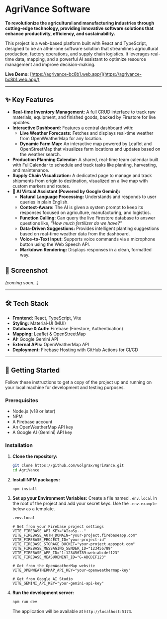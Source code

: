 # AgriVance Software

**To revolutionize the agricultural and manufacturing industries through cutting-edge technology, providing innovative software solutions that enhance productivity, efficiency, and sustainability.**

This project is a web-based platform built with React and TypeScript, designed to be an all-in-one software solution that streamlines agricultural production, factory operations, and supply chain logistics. It leverages real-time data, mapping, and a powerful AI assistant to optimize resource management and improve decision-making.

**Live Demo:** [https://agrivance-bc8b1.web.app/](https://agrivance-bc8b1.web.app/)

---

## ✨ Key Features

*   **Real-time Inventory Management:** A full CRUD interface to track raw materials, equipment, and finished goods, backed by Firestore for live updates.
*   **Interactive Dashboard:** Features a central dashboard with:
    *   **Live Weather Forecasts:** Fetches and displays real-time weather from OpenWeatherMap for any location.
    *   **Dynamic Farm Map:** An interactive map powered by Leaflet and OpenStreetMap that visualizes farm locations and updates based on the weather search.
*   **Production Planning Calendar:** A shared, real-time team calendar built with FullCalendar to schedule and track tasks like planting, harvesting, and maintenance.
*   **Supply Chain Visualization:** A dedicated page to manage and track shipments from origin to destination, visualized on a live map with custom markers and routes.
*   **🤖 AI Virtual Assistant (Powered by Google Gemini):**
    *   **Natural Language Processing:** Understands and responds to user queries in plain English.
    *   **Context-Aware:** The AI is given a system prompt to keep its responses focused on agriculture, manufacturing, and logistics.
    *   **Function Calling:** Can query the live Firestore database to answer questions like, *"How much fertilizer do we have?"*
    *   **Data-Driven Suggestions:** Provides intelligent planting suggestions based on real-time weather data from the dashboard.
    *   **Voice-to-Text Input:** Supports voice commands via a microphone button using the Web Speech API.
    *   **Markdown Rendering:** Displays responses in a clean, formatted way.

## 📸 Screenshot

*(coming soon...)*

---

## 🛠️ Tech Stack

*   **Frontend:** React, TypeScript, Vite
*   **Styling:** Material-UI (MUI)
*   **Database & Auth:** Firebase (Firestore, Authentication)
*   **Mapping:** Leaflet & OpenStreetMap
*   **AI:** Google Gemini API
*   **External APIs:** OpenWeatherMap API
*   **Deployment:** Firebase Hosting with GitHub Actions for CI/CD

---

## 🚀 Getting Started

Follow these instructions to get a copy of the project up and running on your local machine for development and testing purposes.

### Prerequisites

*   Node.js (v18 or later)
*   NPM
*   A Firebase account
*   An OpenWeatherMap API key
*   A Google AI (Gemini) API key

### Installation

1.  **Clone the repository:**
    ```bash
    git clone https://github.com/Golgrax/AgriVance.git
    cd AgriVance
    ```

2.  **Install NPM packages:**
    ```bash
    npm install
    ```

3.  **Set up your Environment Variables:**
    Create a file named `.env.local` in the root of the project and add your secret keys. Use the `.env.example` below as a template.

    `.env.local`
    ```
    # Get from your Firebase project settings
    VITE_FIREBASE_API_KEY="AIzaSy..."
    VITE_FIREBASE_AUTH_DOMAIN="your-project.firebaseapp.com"
    VITE_FIREBASE_PROJECT_ID="your-project-id"
    VITE_FIREBASE_STORAGE_BUCKET="your-project.appspot.com"
    VITE_FIREBASE_MESSAGING_SENDER_ID="123456789"
    VITE_FIREBASE_APP_ID="1:123456789:web:abcdef123"
    VITE_FIREBASE_MEASUREMENT_ID="G-ABCDEF123"

    # Get from the OpenWeatherMap website
    VITE_OPENWEATHERMAP_API_KEY="your-openweathermap-key"

    # Get from Google AI Studio
    VITE_GEMINI_API_KEY="your-gemini-api-key"
    ```

4.  **Run the development server:**
    ```bash
    npm run dev
    ```
    The application will be available at `http://localhost:5173`.
